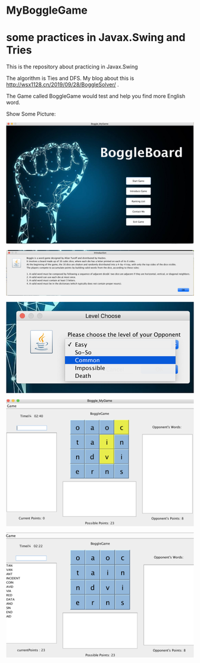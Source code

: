 
# MyBoggleGame
some practices in Javax.Swing and Tries
=======
This is the repository about practicing in Javax.Swing

The algorithm is Ties and DFS. My blog about this is http://wsx1128.cn/2019/09/28/BoggleSolver/ .

The Game called BoggleGame would test and help you find more English word.

Show Some Picture:

![](https://github.com/CrazyFnOption/MyBoggleGame/blob/master/1.png)

![](https://github.com/CrazyFnOption/MyBoggleGame/blob/master/2.png)

![](https://github.com/CrazyFnOption/MyBoggleGame/blob/master/3.png)

![](https://github.com/CrazyFnOption/MyBoggleGame/blob/master/4.png)

![](https://github.com/CrazyFnOption/MyBoggleGame/blob/master/5.png)

